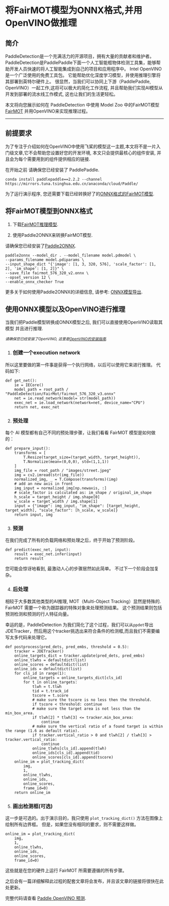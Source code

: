 # 将FairMOT模型为ONNX格式,并用OpenVINO做推理

## 简介

PaddleDetection是一个充满活力的开源项目，拥有大量的贡献者和维护者。 PaddleDetection是PaddlePaddle下面一个人工智能框物体检测工具集，能够帮助开发人员快速的将人工智能集成到自己的项目和应用程序中。
Intel OpenVINO 是一个广泛使用的免费工具包。 它能帮助优化深度学习模型，并使用推理引擎将其部署到英特尔硬件上。
很显然，当我们可以协同上下游（PaddlePaddle, OpenVINO）一起工作,这将可以极大的简化工作流程, 并且帮助我们实现AI模型从开发到部署的流水线工作模式, 这也让我们的生活更轻松。

本文将向您展示如何在 PaddleDetection 中使用 Model Zoo 中的FairMOT模型 [FairMOT](../../../configs/mot/fairmot/README.md) 并用OpenVINO来实现推理过程。

------------

## 前提要求

为了专注于介绍如何在OpenVINO中使用飞桨的模型这一主题,本文将不是一片入门级文章,它不会帮助您设置好您的开发环境, 本文只会提供最核心的组件安装, 并且会为每个需要用到的组件提供相应的链接.

在开始之前 请确保您已经安装了 PaddlePaddle.

```
conda install paddlepaddle==2.2.2 --channel https://mirrors.tuna.tsinghua.edu.cn/anaconda/cloud/Paddle/
```

为了运行演示程序, 您还需要下载已经转换好了的[ONNX格式的FairMOT模型](https://bj.bcebos.com/v1/paddledet/models/mot/fairmot_576_320_v3.onnx).

## 将FairMOT模型到ONNX格式

1. 下载[FairMOT推理模型](https://bj.bcebos.com/v1/paddledet/models/mot/fairmot_hrnetv2_w18_dlafpn_30e_576x320.tar).

2. 使用Paddle2ONNX来转换FairMOT模型.

请确保您已经安装了[Paddle2ONNX](https://github.com/PaddlePaddle/Paddle2ONNX).

```
paddle2onnx --model_dir . --model_filename model.pdmodel \
--params_filename model.pdiparams \
--input_shape_dict "{'image': [1, 3, 320, 576], 'scale_factor': [1, 2], 'im_shape': [1, 2]}" \
--save_file fairmot_576_320_v2.onnx \
--opset_version 12 \
--enable_onnx_checker True
```

更多关于如何使用Paddle2ONNX的详细信息, 请参考: [ONNX模型导出](../../../deploy/EXPORT_ONNX_MODEL_en.md).

## 使用ONNX模型以及OpenVINO进行推理

当我们把Paddle模型转换成ONNX模型之后, 我们可以直接使用OpenVINO读取其模型 并且进行推理.

*<sub>请确保您已经安装了OpenVINO, 这里是[OpenVINO的安装指南](https://docs.openvino.ai/cn/latest/openvino_docs_install_guides_installing_openvino_linux.html).<sub>*

1. ### 创建一个execution network

所以这里要做的第一件事是获得一个执行网络，以后可以使用它来进行推理。
代码如下:

```
def get_net():
    ie = IECore()
    model_path = root_path / "PaddleDetection/FairMot/fairmot_576_320_v3.onnx"
    net = ie.read_network(model= str(model_path))
    exec_net = ie.load_network(network=net, device_name="CPU")
    return net, exec_net
```

2. ### 预处理

每个 AI 模型都有自己不同的预处理步骤，让我们看看 FairMOT 模型是如何做的：

```
def prepare_input():
    transforms = [
        T.Resize(target_size=(target_width, target_height)), 
        T.Normalize(mean=(0,0,0), std=(1,1,1))
    ]
    img_file = root_path / "images/street.jpeg"
    img = cv2.imread(str(img_file))
    normalized_img, _ = T.Compose(transforms)(img)
    # add an new axis in front
    img_input = normalized_img[np.newaxis, :]
    # scale_factor is calculated as: im_shape / original_im_shape
    h_scale = target_height / img.shape[0]
    w_scale = target_width / img.shape[1]
    input = {"image": img_input, "im_shape": [target_height, target_width], "scale_factor": [h_scale, w_scale]}
    return input, img
```

3. ### 预测

在我们完成了所有的负载网络和预处理之后，终于开始了预测阶段。

```
def predict(exec_net, input):
    result = exec_net.infer(input)
    return result
```

您可能会惊讶地看到, 最激动人心的步骤居然如此简单。 不过下一个阶段会加复杂。 

4. ### 后处理

相较于大多数其他类型的AI推理, MOT（Multi-Object Tracking）显然是特殊的. FairMOT 需要一个称为跟踪器的特殊对象来处理预测结果。 这个预测结果则包括预测检测和预测的行人特征向量。

幸运的是，PaddleDetection 为我们简化了这个过程，我们可以从`ppdet`导出JDETracker，然后用这个tracker挑选出来符合条件的检测框,而且我们不需要编写太多代码来处理它。


```
def postprocess(pred_dets, pred_embs, threshold = 0.5):
    tracker = JDETracker()
    online_targets_dict = tracker.update(pred_dets, pred_embs)
    online_tlwhs = defaultdict(list)
    online_scores = defaultdict(list)
    online_ids = defaultdict(list)
    for cls_id in range(1):
        online_targets = online_targets_dict[cls_id]
        for t in online_targets:
            tlwh = t.tlwh
            tid = t.track_id
            tscore = t.score
            # make sure the tscore is no less then the threshold.
            if tscore < threshold: continue
            # make sure the target area is not less than the min_box_area.
            if tlwh[2] * tlwh[3] <= tracker.min_box_area:
                continue
            # make sure the vertical ratio of a found target is within the range (1.6 as default ratio).
            if tracker.vertical_ratio > 0 and tlwh[2] / tlwh[3] > tracker.vertical_ratio:
                continue
            online_tlwhs[cls_id].append(tlwh)
            online_ids[cls_id].append(tid)
            online_scores[cls_id].append(tscore)
    online_im = plot_tracking_dict(
        img,
        1,
        online_tlwhs,
        online_ids,
        online_scores,
        frame_id=0)
    return online_im
```

5. ### 画出检测框(可选)

这一步是可选的。出于演示目的，我只使用 `plot_tracking_dict()` 方法在图像上绘制所有边界框。 但是，如果您没有相同的要求，则不需要这样做。 

```
online_im = plot_tracking_dict(
    img,
    1,
    online_tlwhs,
    online_ids,
    online_scores,
    frame_id=0)
```

这些就是在您的硬件上运行 FairMOT 所需要遵循的所有步骤。

之后会有一篇详细解释此过程的配套文章将会发布，并且该文章的链接将很快在此处更新。

完整代码请查看 [Paddle OpenVINO 预测](docs/advanced_tutorials/openvino_inference/fairmot_onnx_openvino.py).